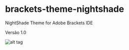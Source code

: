 # brackets-theme-nightshade
NightShade Theme for Adobe Brackets IDE

Versão 1.0

![alt tag](http://i.imgur.com/DrZGGSo.png)
